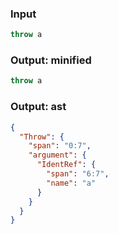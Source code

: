 ### Input
```js parse:stmt
throw a
```

### Output: minified
```js
throw a
```

### Output: ast
```json
{
  "Throw": {
    "span": "0:7",
    "argument": {
      "IdentRef": {
        "span": "6:7",
        "name": "a"
      }
    }
  }
}
```
